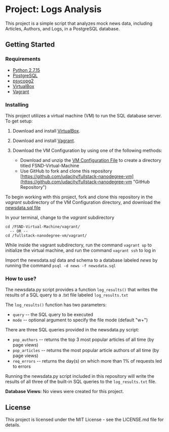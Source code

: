 # **Project: Logs Analysis**
This project is a simple script that analyzes mock news data, including Articles, Authors, and Logs, in a PostgreSQL database.

## **Getting Started**

### **Requirements**
* [Python 2.7.15](https://www.python.org/downloads/release/python-2715/ "Python 2 Download")
* [PostgreSQL](https://www.postgresql.org/download/ "PostgreSQL Download")
* [psycopg2](http://initd.org/psycopg/download/ "psycopg2 Download")
* [VirtualBox](https://www.virtualbox.org/wiki/Download_Old_Builds_5_1 "VirtualBox Download")
* [Vagrant](https://www.vagrantup.com/downloads.html "Vagrant Download")

### **Installing**
This project utilizes a virtual machine (VM) to run the SQL database server. To get setup:

1. Download and install [VirtualBox](https://www.virtualbox.org/wiki/Download_Old_Builds_5_1 "VirtualBox Download").

2. Download and install [Vagrant](https://www.vagrantup.com/downloads.html "Vagrant Download").

3. Download the VM Configuration by using one of the following methods:
    * Download and unzip the [VM Configuration File](https://s3.amazonaws.com/video.udacity-data.com/topher/2018/April/5acfbfa3_fsnd-virtual-machine/fsnd-virtual-machine.zip "VM Configuration Download") to create a directory titled FSND-Virtual-Machine
    * Use GitHub to fork and clone this repository [https://github.com/udacity/fullstack-nanodegree-vm](https://github.com/udacity/fullstack-nanodegree-vm "GitHub Repository")

To begin working with this project, fork and clone this repository in the _vagrant_ subdirectory of the VM Configuration directory, and download the [newsdata.sql file](https://d17h27t6h515a5.cloudfront.net/topher/2016/August/57b5f748_newsdata/newsdata.zip "newsdata.sql Download")

In your terminal, change to the _vagrant_ subdirectory
```
cd /FSND-Virtual-Machine/vagrant/
  -- OR --
cd /fullstack-nanodegree-vm/vagrant/
```

While inside the vagrant subdirectory, run the command `vagrant up` to initialize the virtual machine, and run the command `vagrant ssh` to log in

Import the newsdata.sql data and schema to a database labeled _news_ by running the command `psql -d news -f newsdata.sql`

### **How to use?**
The newsdata.py script provides a function `log_results()` that writes the results of a SQL query to a .txt file labeled `log_results.txt`

The `log_results()` function has two parameters:

* `query` -- the SQL query to be executed
* `mode` -- optional argument to specify the file mode (default "w+")


There are three SQL queries provided in the newsdata.py script:

* `pop_authors` -- returns the top 3 most popular articles of all time (by page views)
* `pop_articles` -- returns the most popular article authors of all time (by page views)
* `req_errors` -- returns the day(s) on which more than 1% of requests led to errors

Running the newsdata.py script included in this repository will write the results of all three of the built-in SQL queries to the `log_results.txt` file.

**Database Views:**
No views were created for this project.

## **License**
This project is licensed under the MIT License - see the LICENSE.md file for details.